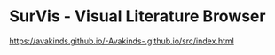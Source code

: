 # SurVis - Visual Literature Browser

https://avakinds.github.io/-Avakinds-.github.io/src/index.html
